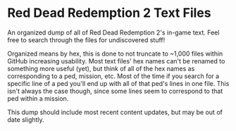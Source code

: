 # Red Dead Redemption 2 Text Files
An organized dump of all of Red Dead Redemption 2's in-game text. Feel free to search through the files for undiscovered stuff!

Organized means by hex, this is done to not truncate to ~1,000 files within GitHub increasing usability. Most text files' hex names can't be renamed to something more useful (yet), but think of all of the hex names as corresponding to a ped, mission, etc. Most of the time if you search for a specific line of a ped you'll end up with all of that ped's lines in one file. This isn't always the case though, since some lines seem to correspond to that ped within a mission.

This dump should include most recent content updates, but may be out of date slightly.
